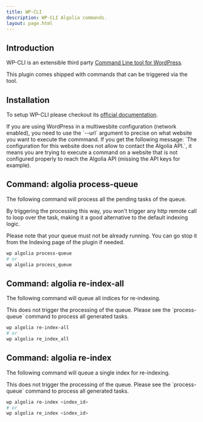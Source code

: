 ```yaml
---
title: WP-CLI
description: WP-CLI Algolia commands.
layout: page.html
---
```

## Introduction

WP-CLI is an extensible third party [Command Line tool for WordPress](http://wp-cli.org/).

This plugin comes shipped with commands that can be triggered via the tool.

## Installation

To setup WP-CLI please checkout its [official documentation](http://wp-cli.org/#installing).

<div class="alert alert-warning">
If you are using WordPress in a multiwesbite configuration (network enabled), you need to use the `--url` argument to precise on what website you want to execute the commmand.
If you get the following message: `The configuration for this website does not allow to contact the Algolia API.`, it means you are trying to execute a command on a website that
is not configured properly to reach the Algolia API (missing the API keys for example).
</div>

## Command: algolia process-queue

The following command will process all the pending tasks of the queue.

By triggering the processing this way, you won't trigger any http remote call to loop over the task, making it a good alternative to the default indexing logic.

<div class="alert alert-warning">Please note that your queue must not be already running. You can go stop it from the Indexing page of the plugin if needed.</div>

```bash
wp algolia process-queue
# or
wp algolia process_queue
```

## Command: algolia re-index-all

The following command will queue all indices for re-indexing.

<div class="alert alert-warning">This does not trigger the processing of the queue. Please see the `process-queue` command to process all generated tasks.</div>

```bash
wp algolia re-index-all
# or
wp algolia re_index_all
```

## Command: algolia re-index

The following command will queue a single index for re-indexing.

<div class="alert alert-warning">This does not trigger the processing of the queue. Please see the `process-queue` command to process all generated tasks.</div>

```bash
wp algolia re-index <index_id>
# or
wp algolia re_index <index_id>
```
